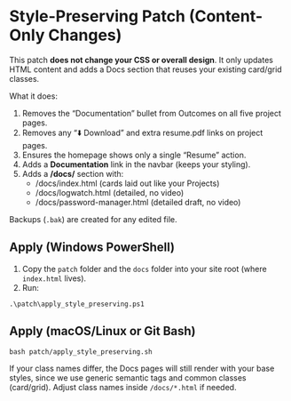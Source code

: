 
# Style-Preserving Patch (Content-Only Changes)

This patch **does not change your CSS or overall design**. It only updates HTML content
and adds a Docs section that reuses your existing card/grid classes.

What it does:
1) Removes the “Documentation” bullet from Outcomes on all five project pages.
2) Removes any “⬇️ Download” and extra resume.pdf links on project pages.
3) Ensures the homepage shows only a single “Resume” action.
4) Adds a **Documentation** link in the navbar (keeps your styling).
5) Adds a **/docs/** section with:
   - /docs/index.html (cards laid out like your Projects)
   - /docs/logwatch.html (detailed, no video)
   - /docs/password-manager.html (detailed draft, no video)

Backups (`.bak`) are created for any edited file.

## Apply (Windows PowerShell)
1) Copy the `patch` folder and the `docs` folder into your site root (where `index.html` lives).
2) Run:
```
.\patch\apply_style_preserving.ps1
```

## Apply (macOS/Linux or Git Bash)
```
bash patch/apply_style_preserving.sh
```

If your class names differ, the Docs pages will still render with your base styles, since we use generic semantic tags and common classes (card/grid). Adjust class names inside `/docs/*.html` if needed.
